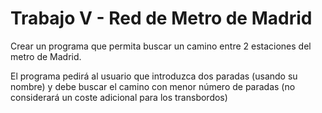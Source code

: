 # Trabajo V - Red de Metro de Madrid 

Crear un programa que permita buscar un camino entre 2 estaciones del metro de Madrid.

El programa pedirá al usuario que introduzca dos paradas (usando su nombre) y debe buscar el camino con menor número de paradas (no considerará un coste adicional para los transbordos)

